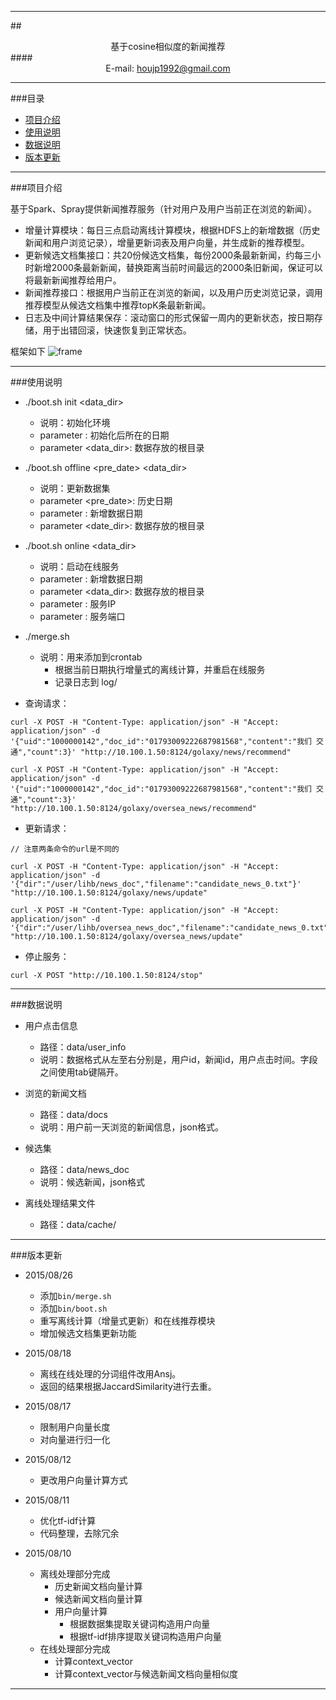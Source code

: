 ****

##<center>基于cosine相似度的新闻推荐</center>
####<center>E-mail: houjp1992@gmail.com</center>

****

###目录
*	[项目介绍](#intro)
*	[使用说明](#usage)
*	[数据说明](#data)
*	[版本更新](#version)

****

###<a name="intro">项目介绍</a>

基于Spark、Spray提供新闻推荐服务（针对用户及用户当前正在浏览的新闻）。

*	增量计算模块：每日三点启动离线计算模块，根据HDFS上的新增数据（历史新闻和用户浏览记录），增量更新词表及用户向量，并生成新的推荐模型。
*	更新候选文档集接口：共20份候选文档集，每份2000条最新新闻，约每三小时新增2000条最新新闻，替换距离当前时间最远的2000条旧新闻，保证可以将最新新闻推荐给用户。
*	新闻推荐接口：根据用户当前正在浏览的新闻，以及用户历史浏览记录，调用推荐模型从候选文档集中推荐topK条最新新闻。
*	日志及中间计算结果保存：滚动窗口的形式保留一周内的更新状态，按日期存储，用于出错回滚，快速恢复到正常状态。

框架如下 ![frame](https://github.com/houjp/NewsRecommendation/raw/master/img/frame.jpg)

****

###<a name="usage">使用说明</a>

*	./boot.sh init <date> <data_dir>
	*	说明：初始化环境
	* 	parameter <date>: 初始化后所在的日期
	*	parameter <data_dir>: 数据存放的根目录

*	./boot.sh offline <pre_date> <date> <data_dir>
	*	说明：更新数据集
	*	parameter <pre_date>: 历史日期
	*	parameter <date>: 新增数据日期
	*	parameter <date_dir>: 数据存放的根目录

*	./boot.sh online <date> <data_dir> <host> <port>
	* 	说明：启动在线服务
	*	parameter <date>: 新增数据日期
	*	parameter <data_dir>: 数据存放的根目录
	*	parameter <host>: 服务IP
	*	parameter <port>: 服务端口
	
*	./merge.sh
	*	说明：用来添加到crontab
		*	根据当前日期执行增量式的离线计算，并重启在线服务
		*	记录日志到 log/

*	查询请求：

```
curl -X POST -H "Content-Type: application/json" -H "Accept: application/json" -d '{"uid":"1000000142","doc_id":"01793009222687981568","content":"我们 交通","count":3}' "http://10.100.1.50:8124/golaxy/news/recommend"

curl -X POST -H "Content-Type: application/json" -H "Accept: application/json" -d '{"uid":"1000000142","doc_id":"01793009222687981568","content":"我们 交通","count":3}' "http://10.100.1.50:8124/golaxy/oversea_news/recommend"
```

*	更新请求：

```
// 注意两条命令的url是不同的

curl -X POST -H "Content-Type: application/json" -H "Accept: application/json" -d '{"dir":"/user/lihb/news_doc","filename":"candidate_news_0.txt"}' "http://10.100.1.50:8124/golaxy/news/update"

curl -X POST -H "Content-Type: application/json" -H "Accept: application/json" -d '{"dir":"/user/lihb/oversea_news_doc","filename":"candidate_news_0.txt"}' "http://10.100.1.50:8124/golaxy/oversea_news/update"
```

* 	停止服务：

```
curl -X POST "http://10.100.1.50:8124/stop"
```

****

###<a name="data">数据说明</a>

*	用户点击信息
	*	路径：data/user_info
	*	说明：数据格式从左至右分别是，用户id，新闻id，用户点击时间。字段之间使用tab键隔开。
	
*	浏览的新闻文档
	*	路径：data/docs
	*	说明：用户前一天浏览的新闻信息，json格式。

*	候选集
	*	路径：data/news_doc
	*	说明：候选新闻，json格式
	
*	离线处理结果文件
	*	路径：data/cache/

****

###<a name="version">版本更新</a>

*	2015/08/26
	*	添加`bin/merge.sh`
	*	添加`bin/boot.sh`
	*	重写离线计算（增量式更新）和在线推荐模块
	*	增加候选文档集更新功能

*	2015/08/18
	*	离线在线处理的分词组件改用Ansj。
	*	返回的结果根据JaccardSimilarity进行去重。

*	2015/08/17
	*	限制用户向量长度
	*	对向量进行归一化

*	2015/08/12
	*	更改用户向量计算方式

*	2015/08/11
	*	优化tf-idf计算
	*	代码整理，去除冗余

*	2015/08/10
	*	离线处理部分完成
		*	历史新闻文档向量计算
		*	候选新闻文档向量计算
		*	用户向量计算
			*	根据数据集提取关键词构造用户向量
			*	根据tf-idf排序提取关键词构造用户向量
	*	在线处理部分完成
		*	计算context_vector
		*	计算context_vector与候选新闻文档向量相似度

****

